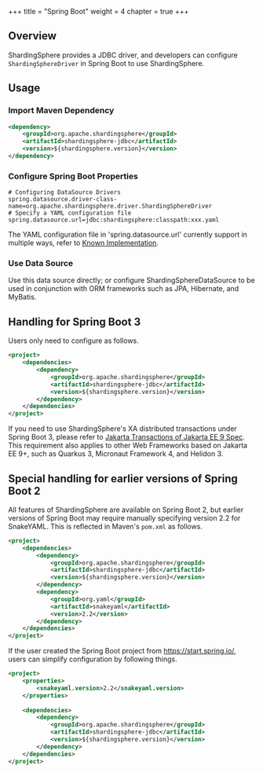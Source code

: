 +++
title = "Spring Boot"
weight = 4
chapter = true
+++

## Overview

ShardingSphere provides a JDBC driver, and developers can configure `ShardingSphereDriver` in Spring Boot to use ShardingSphere.

## Usage

### Import Maven Dependency

```xml
<dependency>
    <groupId>org.apache.shardingsphere</groupId>
    <artifactId>shardingsphere-jdbc</artifactId>
    <version>${shardingsphere.version}</version>
</dependency>
```

### Configure Spring Boot Properties

```properties
# Configuring DataSource Drivers
spring.datasource.driver-class-name=org.apache.shardingsphere.driver.ShardingSphereDriver
# Specify a YAML configuration file
spring.datasource.url=jdbc:shardingsphere:classpath:xxx.yaml
```

The YAML configuration file in 'spring.datasource.url' currently support in multiple ways, refer to [Known Implementation](../known-implementation/).

### Use Data Source

Use this data source directly; or configure ShardingSphereDataSource to be used in conjunction with ORM frameworks such as JPA, Hibernate, and MyBatis.

## Handling for Spring Boot 3

Users only need to configure as follows.

```xml
<project>
    <dependencies>
        <dependency>
            <groupId>org.apache.shardingsphere</groupId>
            <artifactId>shardingsphere-jdbc</artifactId>
            <version>${shardingsphere.version}</version>
        </dependency>
    </dependencies>
</project>
```

If you need to use ShardingSphere's XA distributed transactions under Spring Boot 3,
please refer to [Jakarta Transactions of Jakarta EE 9 Spec](/en/user-manual/shardingsphere-jdbc/optional-plugins/jakarta-transactions).
This requirement also applies to other Web Frameworks based on Jakarta EE 9+, such as Quarkus 3, Micronaut Framework 4, and Helidon 3.

## Special handling for earlier versions of Spring Boot 2

All features of ShardingSphere are available on Spring Boot 2, but earlier versions of Spring Boot may require 
manually specifying version 2.2 for SnakeYAML.
This is reflected in Maven's `pom.xml` as follows.

```xml
<project>
    <dependencies>
        <dependency>
            <groupId>org.apache.shardingsphere</groupId>
            <artifactId>shardingsphere-jdbc</artifactId>
            <version>${shardingsphere.version}</version>
        </dependency>
        <dependency>
            <groupId>org.yaml</groupId>
            <artifactId>snakeyaml</artifactId>
            <version>2.2</version>
        </dependency>
    </dependencies>
</project>
```

If the user created the Spring Boot project from https://start.spring.io/, users can simplify configuration by
following things.

```xml
<project>
    <properties>
        <snakeyaml.version>2.2</snakeyaml.version>
    </properties>
    
    <dependencies>
        <dependency>
            <groupId>org.apache.shardingsphere</groupId>
            <artifactId>shardingsphere-jdbc</artifactId>
            <version>${shardingsphere.version}</version>
        </dependency>
    </dependencies>
</project>
```
